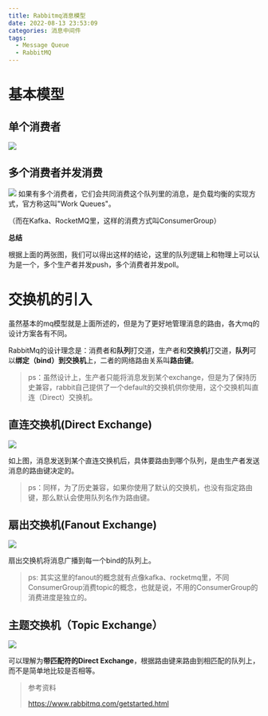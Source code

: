 ```yaml
---
title: Rabbitmq消息模型
date: 2022-08-13 23:53:09
categories: 消息中间件
tags:
  - Message Queue 
  - RabbitMQ
---
```







# 基本模型

## 单个消费者
![](https://www.rabbitmq.com/img/tutorials/python-one-overall.png)
## 多个消费者并发消费
![](https://www.rabbitmq.com/img/tutorials/python-two.png)
如果有多个消费者，它们会共同消费这个队列里的消息，是负载均衡的实现方式，官方称这叫"Work Queues"。

（而在Kafka、RocketMQ里，这样的消费方式叫ConsumerGroup）



**总结**

根据上面的两张图，我们可以得出这样的结论，这里的队列逻辑上和物理上可以认为是一个，多个生产者并发push，多个消费者并发poll。





# 交换机的引入

虽然基本的mq模型就是上面所述的，但是为了更好地管理消息的路由，各大mq的设计方案各有不同。

RabbitMq的设计理念是：消费者和**队列**打交道，生产者和**交换机**打交道，**队列**可以**绑定（bind）**到**交换机**上，二者的网络路由关系叫**路由键**。



> ps：虽然设计上，生产者只能将消息发到某个exchange，但是为了保持历史兼容，rabbit自己提供了一个default的交换机供你使用，这个交换机叫直连（Direct）交换机。



## 直连交换机(Direct Exchange)

![](https://www.rabbitmq.com/img/tutorials/direct-exchange.png)

如上图，消息发送到某个直连交换机后，具体要路由到哪个队列，是由生产者发送消息的路由键决定的。

> ps：同样，为了历史兼容，如果你使用了默认的交换机，也没有指定路由键，那么默认会使用队列名作为路由键。



## 扇出交换机(Fanout Exchange)

![](https://www.rabbitmq.com/img/tutorials/bindings.png)

扇出交换机将消息广播到每一个bind的队列上。

> ps: 其实这里的fanout的概念就有点像kafka、rocketmq里，不同ConsumerGroup消费topic的概念，也就是说，不用的ConsumerGroup的消费进度是独立的。



## 主题交换机（Topic Exchange）

![](https://www.rabbitmq.com/img/tutorials/python-five.png)

可以理解为**带匹配符的Direct Exchange**，根据路由键来路由到相匹配的队列上，而不是简单地比较是否相等。






> 参考资料
>
> https://www.rabbitmq.com/getstarted.html